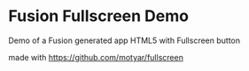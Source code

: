 # Fusion Fullscreen Demo

Demo of a Fusion generated app HTML5 with Fullscreen button

made with https://github.com/motyar/fullscreen
